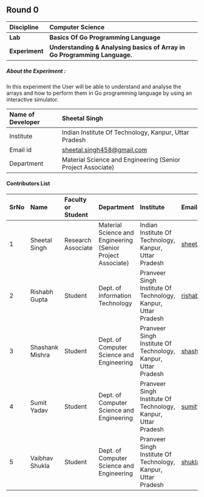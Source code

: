 ## Round 0

<b>Discipline | <b>Computer Science
:--|:--|
<b>Lab</b> | <b>Basics Of Go Programming Language</b>
<b>Experiment</b>| <b>Understanding & Analysing basics of Array in Go Programming Language.</b>

<h5> About the Experiment : </h5>
In this experiment the User will be able to understand and analyse the arrays and how to perform them in Go programming language by using an interactive simulator.

<b>Name of Developer | <b> Sheetal Singh
:--|:--|
Institute | Indian Institute Of Technology, Kanpur, Uttar Pradesh
Email id| sheetal.singh458@gmail.com
Department | Material Science and Engineering (Senior Project Associate)


#### Contributors List

SrNo | Name | Faculty or Student | Department| Institute | Email id
:--|:--|:--|:--|:--|:--|
1 | Sheetal Singh | Research Associate |  Material Science and Engineering (Senior Project Associate) | Indian Institute Of Technology, Kanpur, Uttar Pradesh | sheetal.singh458@gmail.com
2 | Rishabh Gupta | Student | Dept. of Information Technology | Pranveer Singh Institute Of Technology, Kanpur, Uttar Pradesh | rishabh23sep@gmail.com
3 | Shashank Mishra | Student | Dept. of Computer Science and Engineering | Pranveer Singh Institute Of Technology, Kanpur, Uttar Pradesh | shashankmis808@gmail.com
4 | Sumit Yadav | Student | Dept. of Computer Science and Engineering | Pranveer Singh Institute Of Technology, Kanpur, Uttar Pradesh | sumityadav2408@gmail.com
5 | Vaibhav Shukla | Student | Dept. of Computer Science and Engineering | Pranveer Singh Institute Of Technology, Kanpur, Uttar Pradesh | shuklavaibhav0306@gmail.com


